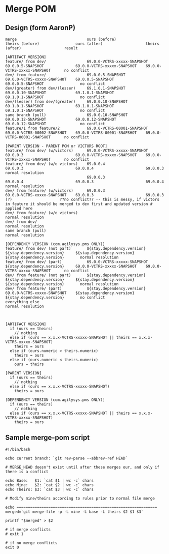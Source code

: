 # Merge POM

## Design (form AaronP)

    merge                               ours (before)                  theirs (before)                ours (after)                   theirs (after)                   result

    [ARTIFACT VERSION]
    feature/ from dev/                  69.0.0-VCTRS-xxxxx-SNAPSHOT    69.0.0.5-SNAPSHOT              69.0.0-VCTRS-xxxxx-SNAPSHOT    69.0.0-VCTRS-xxxxx-SNAPSHOT      no conflict
    dev/ from feature/                  69.0.0.5-SNAPSHOT              69.0.0-VCTRS-xxxxx-SNAPSHOT    69.0.0.5-SNAPSHOT              69.0.0.5-SNAPSHOT                no conflict
    dev/(greater) from dev/(lesser)     69.1.0.1-SNAPSHOT              69.0.0.10-SNAPSHOT             69.1.0.1-SNAPSHOT              69.1.0.1-SNAPSHOT                no conflict
    dev/(lesser) from dev/(greater)     69.0.0.10-SNAPSHOT             69.1.0.1-SNAPSHOT              69.1.0.1-SNAPSHOT              69.1.0.1-SNAPSHOT                no conflict
    same branch (pull)                  69.0.0.10-SNAPSHOT             69.0.0.12-SNAPSHOT             69.0.0.12-SNAPSHOT             69.0.0.12-SNAPSHOT               no conflict
    feature/1 from feature/2            69.0.0-VCTRS-00001-SNAPSHOT    69.0.0-VCTRS-00002-SNAPSHOT    69.0.0-VCTRS-00001-SNAPSHOT    69.0.0-VCTRS-00001-SNAPSHOT      no conflict

    [PARENT VERSION - PARENT POM or VICTORS ROOT]
    feature/ from dev/ (w/victors)      69.0.0-VCTRS-xxxxx-SNAPSHOT    69.0.0.3                       69.0.0-VCTRS-xxxxx-SNAPSHOT    69.0.0-VCTRS-xxxxx-SNAPSHOT      no conflict
    feature/ from dev/ (w/o victors)    69.0.0.4                       69.0.0.3                       69.0.0.4                       69.0.0.3                         normal resolution
                                        69.0.0.3                       69.0.0.4                       69.0.0.3                       69.0.0.4                         normal resolution
    dev/ from feature/ (w/victors)      69.0.0.3                       69.0.0-VCTRS-xxxxx-SNAPSHOT    69.0.0.3                       69.0.0.3 (?)                     ??no conflict?? -- this is messy, if victors in feature it should be merged to dev first and updated version # applied here
    dev/ from feature/ (w/o victors)                                                                                                                                  normal resolution
    dev/ from dev/                                                                                                                                                    normal resolution
    same branch (pull)                                                                                                                                                normal resolution

    [DEPENDENCY VERSION (com.agilysys.pms ONLY)]
    feature/ from dev/ (not part)       ${stay.dependency.version}     ${stay.dependency.version}     ${stay.dependency.version}     ${stay.dependency.version}       normal resolution
    feature/ from dev/ (part)           69.0.0-VCTRS-xxxxx-SNAPSHOT    ${stay.dependency.version}     69.0.0-VCTRS-xxxxx-SNAPSHOT    69.0.0-VCTRS-xxxxx-SNAPSHOT      no conflict
    dev/ from feature/ (not part)       ${stay.dependency.version}     ${stay.dependency.version}     ${stay.dependency.version}     ${stay.dependency.version}       normal resolution
    dev/ from feature/ (part)           ${stay.dependency.version}     69.0.0-VCTRS-xxxxx-SNAPSHOT    ${stay.dependency.version}     ${stay.dependency.version}       no conflict
    everything else                                                                                                                                                   normal resolution



    [ARTIFACT VERSION]
      if (ours == theirs)
        // nothing
      else if (ours == x.x.x-VCTRS-xxxxx-SNAPSHOT || theirs == x.x.x-VCTRS-xxxxx-SNAPSHOT)
        theirs = ours
      else if (ours.numeric > theirs.numeric)
        theirs = ours
      else if (ours.numeric < theirs.numeric)
        ours = theirs

    [PARENT VERSION]
      if (ours == theirs)
        // nothing
      else if (ours == x.x.x-VCTRS-xxxxx-SNAPSHOT)
        theirs = ours
        
    [DEPENDENCY VERSION (com.agilysys.pms ONLY)]
      if (ours == theirs)
        // nothing
      else if (ours == x.x.x-VCTRS-xxxxx-SNAPSHOT || theirs == x.x.x-VCTRS-xxxxx-SNAPSHOT)
        theirs = ours

## Sample merge-pom script

    #!/bin/bash

    echo current branch: `git rev-parse --abbrev-ref HEAD`

    # MERGE_HEAD doesn't exist until after these merges our, and only if there is a conflict

    echo Base:   $1: `cat $1 | wc -c` chars
    echo Mine:   $2: `cat $2 | wc -c` chars
    echo Theirs: $3: `cat $3 | wc -c` chars

    # Modify mine/theirs according to rules prior to normal file merge

    echo ==============================================================
    merged=`git merge-file -p -L mine -L base -L theirs $2 $1 $3`

    printf "$merged" > $2

    # if merge conflicts
    # exit 1

    # if no merge conflicts
    exit 0
